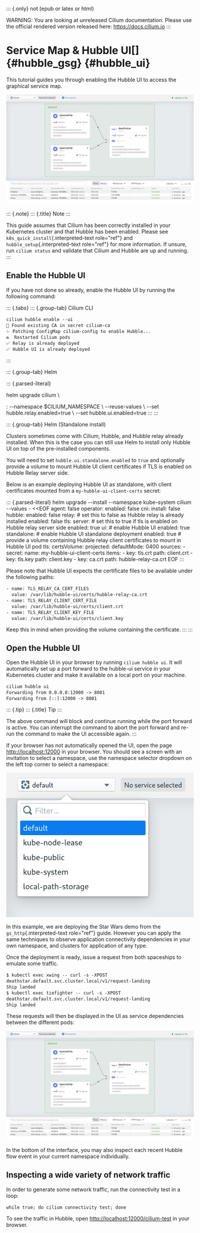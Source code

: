 ::: {.only}
not (epub or latex or html)

WARNING: You are looking at unreleased Cilium documentation. Please use
the official rendered version released here: <https://docs.cilium.io>
:::

Service Map & Hubble UI[]{#hubble_gsg} {#hubble_ui}
======================================

This tutorial guides you through enabling the Hubble UI to access the
graphical service map.

![image](images/hubble_sw_service_map.png)

::: {.note}
::: {.title}
Note
:::

This guide assumes that Cilium has been correctly installed in your
Kubernetes cluster and that Hubble has been enabled. Please see
`k8s_quick_install`{.interpreted-text role="ref"} and
`hubble_setup`{.interpreted-text role="ref"} for more information. If
unsure, run `cilium status` and validate that Cilium and Hubble are up
and running.
:::

Enable the Hubble UI
--------------------

If you have not done so already, enable the Hubble UI by running the
following command:

::: {.tabs}
::: {.group-tab}
Cilium CLI

``` {.shell-session}
cilium hubble enable --ui
🔑 Found existing CA in secret cilium-ca
✨ Patching ConfigMap cilium-config to enable Hubble...
♻️  Restarted Cilium pods
✅ Relay is already deployed
✅ Hubble UI is already deployed
```
:::

::: {.group-tab}
Helm

::: {.parsed-literal}

helm upgrade cilium \\

:   \--namespace \$CILIUM_NAMESPACE \\ \--reuse-values \\ \--set
    hubble.relay.enabled=true \\ \--set hubble.ui.enabled=true
:::
:::

::: {.group-tab}
Helm (Standalone install)

Clusters sometimes come with Cilium, Hubble, and Hubble relay already
installed. When this is the case you can still use Helm to install only
Hubble UI on top of the pre-installed components.

You will need to set `hubble.ui.standalone.enabled` to `true` and
optionally provide a volume to mount Hubble UI client certificates if
TLS is enabled on Hubble Relay server side.

Below is an example deploying Hubble UI as standalone, with client
certificates mounted from a `my-hubble-ui-client-certs` secret:

::: {.parsed-literal}
helm upgrade \--install \--namespace kube-system cilium \--values -
\<\<EOF agent: false operator: enabled: false cni: install: false
hubble: enabled: false relay: \# set this to false as Hubble relay is
already installed enabled: false tls: server: \# set this to true if tls
is enabled on Hubble relay server side enabled: true ui: \# enable
Hubble UI enabled: true standalone: \# enable Hubble UI standalone
deployment enabled: true \# provide a volume containing Hubble relay
client certificates to mount in Hubble UI pod tls: certsVolume:
projected: defaultMode: 0400 sources: - secret: name:
my-hubble-ui-client-certs items: - key: tls.crt path: client.crt - key:
tls.key path: client.key - key: ca.crt path: hubble-relay-ca.crt EOF
:::

Please note that Hubble UI expects the certificate files to be available
under the following paths:

``` {.shell-session}
- name: TLS_RELAY_CA_CERT_FILES
  value: /var/lib/hubble-ui/certs/hubble-relay-ca.crt
- name: TLS_RELAY_CLIENT_CERT_FILE
  value: /var/lib/hubble-ui/certs/client.crt
- name: TLS_RELAY_CLIENT_KEY_FILE
  value: /var/lib/hubble-ui/certs/client.key
```

Keep this in mind when providing the volume containing the certificate.
:::
:::

Open the Hubble UI
------------------

Open the Hubble UI in your browser by running `cilium hubble ui`. It
will automatically set up a port forward to the hubble-ui service in
your Kubernetes cluster and make it available on a local port on your
machine.

``` {.shell-session}
cilium hubble ui
Forwarding from 0.0.0.0:12000 -> 8081
Forwarding from [::]:12000 -> 8081
```

::: {.tip}
::: {.title}
Tip
:::

The above command will block and continue running while the port forward
is active. You can interrupt the command to abort the port forward and
re-run the command to make the UI accessible again.
:::

If your browser has not automatically opened the UI, open the page
<http://localhost:12000> in your browser. You should see a screen with
an invitation to select a namespace, use the namespace selector dropdown
on the left top corner to select a namespace:

![image](images/hubble_service_map_namespace_selector.png)

In this example, we are deploying the Star Wars demo from the
`gs_http`{.interpreted-text role="ref"} guide. However you can apply the
same techniques to observe application connectivity dependencies in your
own namespace, and clusters for application of any type.

Once the deployment is ready, issue a request from both spaceships to
emulate some traffic.

``` {.shell-session}
$ kubectl exec xwing -- curl -s -XPOST deathstar.default.svc.cluster.local/v1/request-landing
Ship landed
$ kubectl exec tiefighter -- curl -s -XPOST deathstar.default.svc.cluster.local/v1/request-landing
Ship landed
```

These requests will then be displayed in the UI as service dependencies
between the different pods:

![image](images/hubble_sw_service_map.png)

In the bottom of the interface, you may also inspect each recent Hubble
flow event in your current namespace individually.

Inspecting a wide variety of network traffic
--------------------------------------------

In order to generate some network traffic, run the connectivity test in
a loop:

``` {.shell-session}
while true; do cilium connectivity test; done 
```

To see the traffic in Hubble, open <http://localhost:12000/cilium-test>
in your browser.
